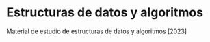 # Estructuras de datos y algoritmos 
Material de estudio de estructuras de datos y algoritmos [2023]
